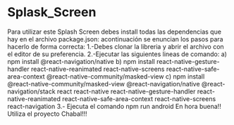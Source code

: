 # Splask_Screen
Para utilizar este Splash Screen debes install todas las dependencias que hay en el archivo package.json:
acontinuación se enuncian los pasos para hacerlo de forma correcta:
1.-Debes clonar la libreria y abrir el archivo con el editor de su preferencia.
2.-Ejecutar las siguientes lineas de comando:
  a) npm install @react-navigation/native
  b) npm install react-native-gesture-handler react-native-reanimated react-native-screens react-native-safe-area-context @react-native-community/masked-view
  c) npm install @react-native-community/masked-view @react-navigation/native @react-navigation/stack react react-native react-native-gesture-handler react-native-reanimated  react-native-safe-area-context
    react-native-screens react-navigation
3.- Ejecuta el comando npm run android
En hora buena!! Utiliza el proyecto Chabal!!!
